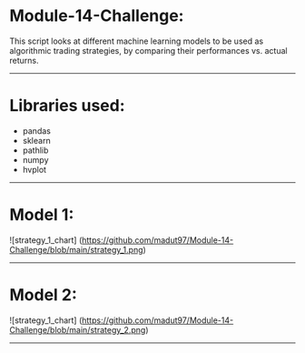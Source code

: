 # Module-14-Challenge:

This script looks at different machine learning models to be used as algorithmic trading strategies, by comparing their performances vs. actual returns.

---

# Libraries used:

* pandas
* sklearn
* pathlib
* numpy
* hvplot

--- 

# Model 1:

![strategy_1_chart] (https://github.com/madut97/Module-14-Challenge/blob/main/strategy_1.png)

---

# Model 2:

![strategy_1_chart] (https://github.com/madut97/Module-14-Challenge/blob/main/strategy_2.png)

--- 
